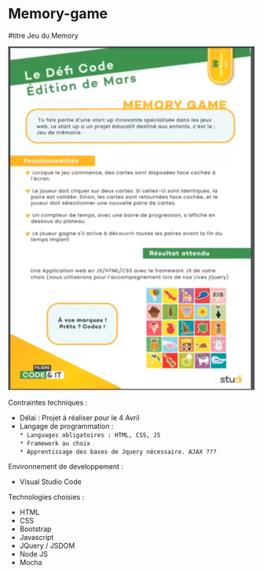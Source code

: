 # Memory-game

#titre Jeu du Memory  

<img src="consignesDefi.png" alt="Consignes du défi"/>  


Contraintes techniques :  
* Délai : Projet à réaliser pour le 4 Avril  
* Langage de programmation :  
     `* Languages obligatoires : HTML, CSS, JS`  
     `* Framework au choix`  
     `* Apprentissage des bases de Jquery nécessaire. AJAX ???`   

Environnement de developpement :  
* Visual Studio Code  

Technologies choisies :   
- HTML  
- CSS  
- Bootstrap  
- Javascript  
- JQuery / JSDOM  
- Node JS  
- Mocha

